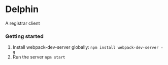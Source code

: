 # Delphin
A registrar client

### Getting started
1. Install webpack-dev-server globally: `npm install webpack-dev-server -g`
2. Run the server `npm start`
